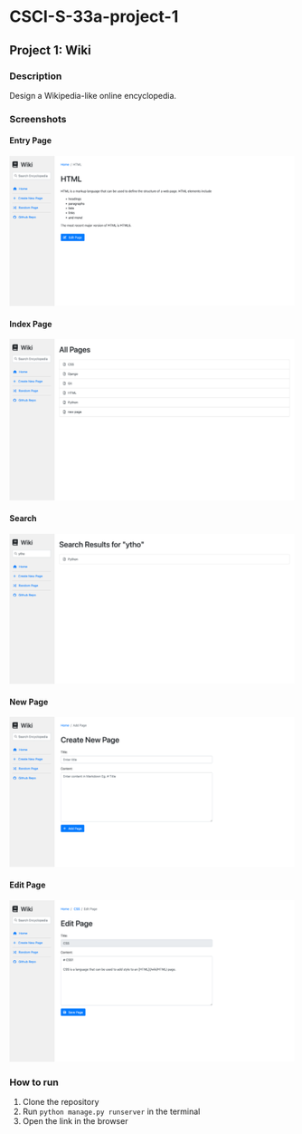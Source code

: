 # CSCI-S-33a-project-1

## Project 1: Wiki

### Description

Design a Wikipedia-like online encyclopedia.

### Screenshots

#### Entry Page

![Entry Page](screenshot_2.png)


#### Index Page

![Index Page](screenshot_1.png)

#### Search

![Search](screenshot_5.png)

#### New Page

![New Page](screenshot_4.png)
#### Edit Page

![Edit Page](screenshot_3.png)

### How to run

1. Clone the repository
2. Run `python manage.py runserver` in the terminal
3. Open the link in the browser


